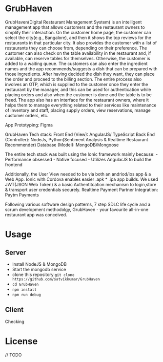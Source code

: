 # GrubHaven 
GrubHaven(Digital Restaurant Management System) is an intelligent management app that allows customers and the restaurant owners to simplify their interaction. On the customer home page, the customer can select the city(e.g., Bangalore), and then it shows the top
reviews for the restaurants in that particular city. It also provides the customer with a list of restaurants they can choose from, depending on their preference. The customer can also 
check on the table availability in the restaurant and, if available, can reserve tables for themselves. Otherwise, the customer is added to a waiting queue. The customers can also 
enter the ingredient names and the app recommends/suggests a dish that can be prepared with those ingredients. After having decided the dish they want, they can place the order and proceed to the billing section. 
The entire process also involves an OTP, which is supplied to the customer once they enter the restaurant by the manager, and this can be used for authentication while placing orders and also when the customer is done and the table is to be freed.
The app also has an interface for the restaurant owners, where it helps them to manage everything related to their services like maintenance of inventory and staff, placing supply orders, view reservations, manage customer orders, etc.

App Prototyping: Figma

GrubHaven Tech stack:
Front End (View): AngularJS/ TypeScript
Back End (Controller): NodeJs, Python(Sentiment Analysis & Realtime Restaurant Recommender)
Database (Model): MongoDB/Mongoose

The entire tech stack was built using the Ionic framework mainly because:
	-	Performance obsessed
	-	Native focused
	-	Utilizes AngularJS to build the frontend

Additionally, the User View needed to be via both an andriod/ios app & a Web App. Ionic with Cordova enables easier .apk * .ipa app builds.
We used JWT(JSON Web Token) & a basic Authentitcation mechanism to login,store & transport user credentials securely.
Realtime Payment Partner Integration: Paytm Payments

Following various software design patterns, 7 step SDLC life cycle and a scrum development methodolgy, GrubHaven - your favourite all-in-one restaurant app was conceived.


# Usage
## Server
 - Install NodeJS & MongoDB
 - Start the mongodb service
 - clone this repository `git clone https://github.com/satvikkumar/GrubHaven`
 - `cd GrubHaven` 
 - `npm install`
 - `npm run debug`

## Client
Checking

# License
// TODO

